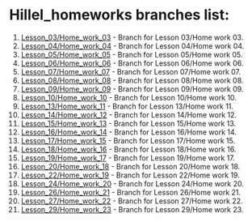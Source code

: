 # Hillel_homeworks branches list:

1. [Lesson_03/Home_work_03](https://github.com/ViktorBibikB/Hillel_homeworks/tree/lesson_03_homework_03) - Branch for Lesson 03/Home work 03.
2. [Lesson_04/Home_work_04](https://github.com/ViktorBibikB/Hillel_homeworks/tree/lesson04_homework04) - Branch for Lesson 04/Home work 04.
3. [Lesson_05/Home_work_05](https://github.com/ViktorBibikB/Hillel_homeworks/tree/lesson_05_homework_05) - Branch for Lesson 05/Home work 05.
4. [Lesson_06/Home_work_06](https://github.com/ViktorBibikB/Hillel_homeworks/tree/lesson_06_homework_06) - Branch for Lesson 06/Home work 06.
5. [Lesson_07/Home_work_07](https://github.com/ViktorBibikB/Hillel_homeworks/tree/lesson_07_home_work_07) - Branch for Lesson 07/Home work 07.
6. [Lesson_08/Home_work_08](https://github.com/ViktorBibikB/Hillel_homeworks/tree/lesson_08_homework_08) - Branch for Lesson 08/Home work 08.
7. [Lesson_09/Home_work_09](https://github.com/ViktorBibikB/Hillel_homeworks/tree/lesson_09_homework_09) - Branch for Lesson 09/Home work 09.
8. [Lesson_10/Home_work_10](https://github.com/ViktorBibikB/Hillel_homeworks/tree/lesson_10_homework_10) - Branch for Lesson 10/Home work 10.
9. [Lesson_13/Home_work_11](https://github.com/ViktorBibikB/Hillel_homeworks/tree/lesson_13_homework_11) - Branch for Lesson 13/Home work 11.
10. [Lesson_14/Home_work_12](https://github.com/ViktorBibikB/Hillel_homeworks/tree/lesson_12_homework_12) - Branch for Lesson 14/Home work 12.
11. [Lesson_15/Home_work_13](https://github.com/ViktorBibikB/Hillel_homeworks/tree/lesson15_homework_13) - Branch for Lesson 15/Home work 13.
12. [Lesson_16/Home_work_14](https://github.com/ViktorBibikB/Hillel_homeworks/tree/lesson_16_homework_14) - Branch for Lesson 16/Home work 14.
13. [Lesson_17/Home_work_15](https://github.com/ViktorBibikB/Hillel_homeworks/tree/lesson_17_homework_15) - Branch for Lesson 17/Home work 15.
14. [Lesson_18/Home_work_16](https://github.com/ViktorBibikB/Hillel_homeworks/tree/lesson_18_homework_16) - Branch for Lesson 18/Home work 16.
15. [Lesson_19/Home_work_17](https://github.com/ViktorBibikB/Hillel_homeworks/tree/lesson_19_homework_17) - Branch for Lesson 19/Home work 17.
16. [Lesson_20/Home_work_18](https://github.com/ViktorBibikB/Hillel_homeworks/tree/lesson_20_homework_18) - Branch for Lesson 20/Home work 18.
17. [Lesson_22/Home_work_19](https://github.com/ViktorBibikB/Hillel_homeworks/tree/lesson_22_homework_19) - Branch for Lesson 22/Home work 19.
18. [Lesson_24/Home_work_20](https://github.com/ViktorBibikB/Hillel_homeworks/tree/lesson_24_homework_20) - Branch for Lesson 24/Home work 20.
19. [Lesson_26/Home_work_21](https://github.com/ViktorBibikB/Hillel_homeworks/tree/lesson_26_homework_21) - Branch for Lesson 26/Home work 21.
20. [Lesson_27/Home_work_22](https://github.com/ViktorBibikB/Hillel_homeworks/tree/lesson_27_homework_22) - Branch for Lesson 27/Home work 22.
22. [Lesson_29/Home_work_23](https://github.com/ViktorBibikB/Hillel_homeworks/tree/lesson_29_homework_23) - Branch for Lesson 29/Home work 23.
